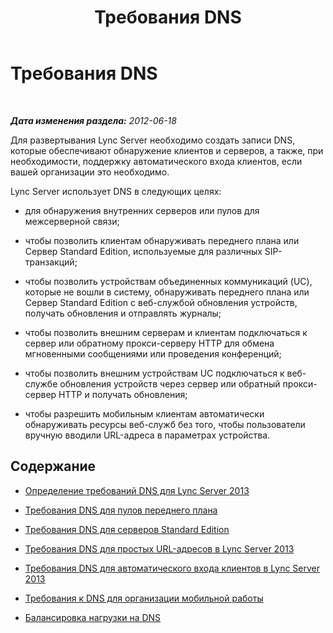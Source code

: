 ﻿---
title: Требования DNS
TOCTitle: Требования DNS
ms:assetid: 586cf18e-0080-4eb1-aee5-56843277fdfc
ms:mtpsurl: https://technet.microsoft.com/ru-ru/library/Gg398386(v=OCS.15)
ms:contentKeyID: 49309835
ms.date: 05/19/2016
mtps_version: v=OCS.15
ms.translationtype: HT
---

# Требования DNS

 

_**Дата изменения раздела:** 2012-06-18_

Для развертывания Lync Server необходимо создать записи DNS, которые обеспечивают обнаружение клиентов и серверов, а также, при необходимости, поддержку автоматического входа клиентов, если вашей организации это необходимо.

Lync Server использует DNS в следующих целях:

  - для обнаружения внутренних серверов или пулов для межсерверной связи;

  - чтобы позволить клиентам обнаруживать переднего плана или Сервер Standard Edition, используемые для различных SIP-транзакций;

  - чтобы позволить устройствам объединенных коммуникаций (UC), которые не вошли в систему, обнаруживать переднего плана или Сервер Standard Edition с веб-службой обновления устройств, получать обновления и отправлять журналы;

  - чтобы позволить внешним серверам и клиентам подключаться к сервер или обратному прокси-серверу HTTP для обмена мгновенными сообщениями или проведения конференций;

  - чтобы позволить внешним устройствам UC подключаться к веб-службе обновления устройств через сервер или обратный прокси-сервер HTTP и получать обновления;

  - чтобы разрешить мобильным клиентам автоматически обнаруживать ресурсы веб-служб без того, чтобы пользователи вручную вводили URL-адреса в параметрах устройства.

## Содержание

  - [Определение требований DNS для Lync Server 2013](lync-server-2013-determine-dns-requirements.md)

  - [Требования DNS для пулов переднего плана](lync-server-2013-dns-requirements-for-front-end-pools.md)

  - [Требования DNS для серверов Standard Edition](lync-server-2013-dns-requirements-for-standard-edition-servers.md)

  - [Требования DNS для простых URL-адресов в Lync Server 2013](lync-server-2013-dns-requirements-for-simple-urls.md)

  - [Требования DNS для автоматического входа клиентов в Lync Server 2013](lync-server-2013-dns-requirements-for-automatic-client-sign-in.md)

  - [Требования к DNS для организации мобильной работы](lync-server-2013-dns-requirements-for-mobility.md)

  - [Балансировка нагрузки на DNS](lync-server-2013-dns-load-balancing.md)

